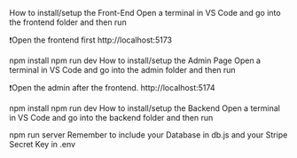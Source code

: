 How to install/setup the Front-End
Open a terminal in VS Code and go into the frontend folder and then run

❗Open the frontend first http://localhost:5173

npm install
npm run dev
How to install/setup the Admin Page
Open a terminal in VS Code and go into the admin folder and then run

❗Open the admin after the frontend. http://localhost:5174

npm install
npm run dev
How to install/setup the Backend
Open a terminal in VS Code and go into the backend folder and then run

npm run server
 Remember to include your Database in db.js and your Stripe Secret Key in .env
